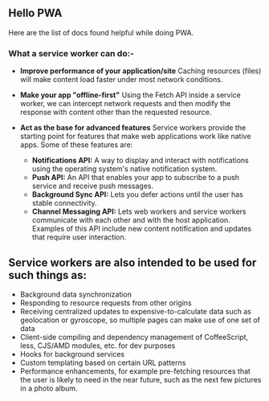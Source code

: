 ## Hello PWA 

Here are the list of docs found helpful while doing PWA.

### What a service worker can do:-

* **Improve performance of your application/site**
Caching resources (files) will make content load faster under most network conditions.

* **Make your app "offline-first"**
Using the Fetch API inside a service worker, we can intercept network requests and then modify the response with content other than the requested resource.

* **Act as the base for advanced features**
Service workers provide the starting point for features that make web applications work like native apps. Some of these features are:

    * **Notifications API:**
    A way to display and interact with notifications using the operating system's native notification system.
    * **Push API:**
    An API that enables your app to subscribe to a push service and receive push messages. 
    * **Background Sync API:**
    Lets you defer actions until the user has stable connectivity.
    * **Channel Messaging API:**
    Lets web workers and service workers communicate with each other and with the host application. Examples of this API       include new content notification and updates that require user interaction.


## Service workers are also intended to be used for such things as:

* Background data synchronization
* Responding to resource requests from other origins
* Receiving centralized updates to expensive-to-calculate data such as geolocation or gyroscope, so multiple pages can make  use of one set of data
* Client-side compiling and dependency management of CoffeeScript, less, CJS/AMD modules, etc. for dev purposes
* Hooks for background services
* Custom templating based on certain URL patterns
* Performance enhancements, for example pre-fetching resources that the user is likely to need in the near future, such as the next few pictures in a photo album.
